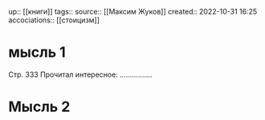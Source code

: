 up:: [[книги]]
tags:: 
source:: [[Максим Жуков]]
created:: 2022-10-31 16:25
accociations:: [[стоицизм]]


# мысль 1
Стр. 333
Прочитал интересное: ................

# Мысль 2

